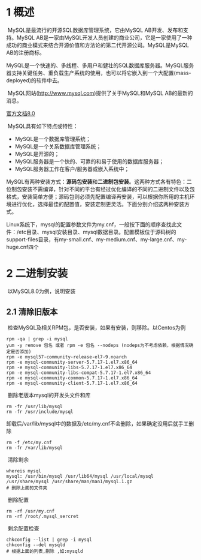 # 1 概述

​		MySQL是最流行的开源SQL数据库管理系统，它由MySQL AB开发、发布和支持。MySQL AB是一家由MySQL开发人员创建的商业公司，它是一家使用了一种成功的商业模式来结合开源价值和方法论的第二代开源公司。MySQL是MySQL AB的注册商标。

​		MySQL是一个快速的、多线程、多用户和健壮的SQL数据库服务器。MySQL服务器支持关键任务、重负载生产系统的使用，也可以将它嵌入到一个大配置(mass-deployed)的软件中去。

​		MySQL网站(http://www.mysql.com)提供了关于MySQL和MySQL AB的最新的消息。

[官方文档8.0](https://dev.mysql.com/doc/refman/8.0/en/mysql-nutshell.html)

​		MySQL具有如下特点或特性：

* MySQL是一个数据库管理系统；
* MySQL是一个关系数据库管理系统；
* MySQL是开源的；
* MySQL服务器是一个快的、可靠的和易于使用的数据库服务器；
* MySQL服务器工作在客户/服务器或嵌入系统中；

​		MySQL有两种安装方式：**源码包安装**和**二进制包安装**。这两种方式各有特色：二位制包安装不需编译，针对不同的平台有经过优化编译的不同的二进制文件以及包格式，安装简单方便；源码包则必须先配置编译再安装，可以根据你所用的主机环境进行优化，选择最佳的配置值，安装定制更灵活。下面分别介绍这两种安装方式。

​		Linux系统下，mysql的配置参数文件为my.cnf，一般按下面的顺序查找此文件：/etc目录、mysql安装目录、mysql数据目录。配置模板位于源码树的support-files目录，有my-small.cnf、my-medium.cnf、my-large.cnf、my-huge.cnf四个

# 2 二进制安装

​		以MySQL8.0为例，说明安装

## 2.1 清除旧版本

​		检查MySQL及相关RPM包，是否安装，如果有安装，则移除。以Centos为例

```shell
rpm -qa | grep -i mysql
yum -y remove 包名 或者 rpm -e 包名 --nodeps (nodeps为不考虑依赖，根据情况确定是否添加)
rpm -e mysql57-community-release-el7-9.noarch 
rpm -e mysql-community-server-5.7.17-1.el7.x86_64 
rpm -e mysql-community-libs-5.7.17-1.el7.x86_64 
rpm -e mysql-community-libs-compat-5.7.17-1.el7.x86_64 
rpm -e mysql-community-common-5.7.17-1.el7.x86_64 
rpm -e mysql-community-client-5.7.17-1.el7.x86_64 
```

​		删除老版本mysql的开发头文件和库

```shell
rm -fr /usr/lib/mysql  
rm -fr /usr/include/mysql
```

​		卸载后/var/lib/mysql中的数据及/etc/my.cnf不会删除，如果确定没用后就手工删除

```shell
rm -f /etc/my.cnf
rm -fr /var/lib/mysql
```

​		清除剩余

```shell
whereis mysql 
mysql: /usr/bin/mysql /usr/lib64/mysql /usr/local/mysql /usr/share/mysql /usr/share/man/man1/mysql.1.gz 
# 删除上面的文件夹 
```

​		删除配置

```shell
rm -rf /usr/my.cnf 
rm -rf /root/.mysql_sercret 
```

​		剩余配置检查

```shell
chkconfig --list | grep -i mysql 
chkconfig --del mysqld 
# 根据上面的列表,删除 ,如:mysqld
```





